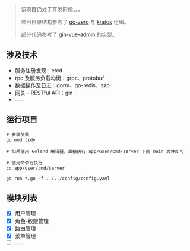 > 该项目仍处于开发阶段。。。
>
> 项目目录结构参考了 [go-zero](https://github.com/zeromicro/go-zero) 与 [kratos](https://github.com/go-kratos/kratos)
> 组织。
>
> 部分代码参考了 [gin-vue-admin](https://github.com/flipped-aurora/gin-vue-admin) 的实现。

## 涉及技术

- 服务注册发现：etcd
- rpc 及服务负载均衡：grpc、protobuf
- 数据操作及日志：gorm、go-redis、zap
- 网关 - RESTful API：gin
- ......

## 运行项目

```shell
# 安装依赖
go mod tidy

# 如果使用 Goland 编辑器，直接执行 app/user/cmd/server 下的 main 文件即可

# 使用命令行执行
cd app/user/cmd/server

go run *.go -f ../../config/config.yaml
```

## 模块列表

- [x] 用户管理
- [x] 角色-权限管理
- [x] 路由管理
- [x] 菜单管理
- [ ] ......
